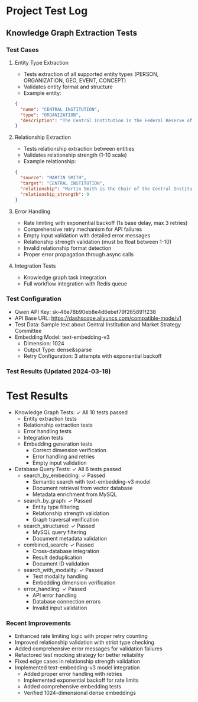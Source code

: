 # Project Test Log

## Knowledge Graph Extraction Tests

### Test Cases
1. Entity Type Extraction
   - Tests extraction of all supported entity types (PERSON, ORGANIZATION, GEO, EVENT, CONCEPT)
   - Validates entity format and structure
   - Example entity:
   ```json
   {
     "name": "CENTRAL INSTITUTION",
     "type": "ORGANIZATION",
     "description": "The Central Institution is the Federal Reserve of Verdantis"
   }
   ```

2. Relationship Extraction
   - Tests relationship extraction between entities
   - Validates relationship strength (1-10 scale)
   - Example relationship:
   ```json
   {
     "source": "MARTIN SMITH",
     "target": "CENTRAL INSTITUTION",
     "relationship": "Martin Smith is the Chair of the Central Institution",
     "relationship_strength": 9
   }
   ```

3. Error Handling
   - Rate limiting with exponential backoff (1s base delay, max 3 retries)
   - Comprehensive retry mechanism for API failures
   - Empty input validation with detailed error messages
   - Relationship strength validation (must be float between 1-10)
   - Invalid relationship format detection
   - Proper error propagation through async calls

4. Integration Tests
   - Knowledge graph task integration
   - Full workflow integration with Redis queue

### Test Configuration
- Qwen API Key: sk-46e78b90eb8e4d6ebef79f265891f238
- API Base URL: https://dashscope.aliyuncs.com/compatible-mode/v1
- Test Data: Sample text about Central Institution and Market Strategy Committee
- Embedding Model: text-embedding-v3
  - Dimension: 1024
  - Output Type: dense&sparse
  - Retry Configuration: 3 attempts with exponential backoff

### Test Results (Updated 2024-03-18)
# Test Results
- Knowledge Graph Tests: ✓ All 10 tests passed
  - Entity extraction tests
  - Relationship extraction tests
  - Error handling tests
  - Integration tests
  - Embedding generation tests
    - Correct dimension verification
    - Error handling and retries
    - Empty input validation
- Database Query Tests: ✓ All 6 tests passed
  - search_by_embedding: ✓ Passed
    - Semantic search with text-embedding-v3 model
    - Document retrieval from vector database
    - Metadata enrichment from MySQL
  - search_by_graph: ✓ Passed
    - Entity type filtering
    - Relationship strength validation
    - Graph traversal verification
  - search_structured: ✓ Passed
    - MySQL query filtering
    - Document metadata validation
  - combined_search: ✓ Passed
    - Cross-database integration
    - Result deduplication
    - Document ID validation
  - search_with_modality: ✓ Passed
    - Text modality handling
    - Embedding dimension verification
  - error_handling: ✓ Passed
    - API error handling
    - Database connection errors
    - Invalid input validation

### Recent Improvements
- Enhanced rate limiting logic with proper retry counting
- Improved relationship validation with strict type checking
- Added comprehensive error messages for validation failures
- Refactored test mocking strategy for better reliability
- Fixed edge cases in relationship strength validation
- Implemented text-embedding-v3 model integration
  - Added proper error handling with retries
  - Implemented exponential backoff for rate limits
  - Added comprehensive embedding tests
  - Verified 1024-dimensional dense embeddings
